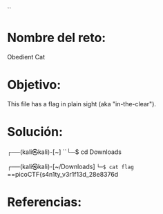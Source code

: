 ``

# Nombre del reto:
Obedient Cat

# Objetivo:
This file has a flag in plain sight (aka "in-the-clear").
# Solución:
┌──(kali㉿kali)-[~]
``└─$ cd Downloads 
                                                                             
┌──(kali㉿kali)-[~/Downloads]
```└─$ cat flag ```
==picoCTF{s4n1ty_v3r1f13d_28e8376d

# Referencias: